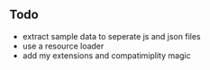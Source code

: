## Todo
- extract sample data to seperate js and json files
- use a resource loader
- add my extensions and compatimiplity magic
